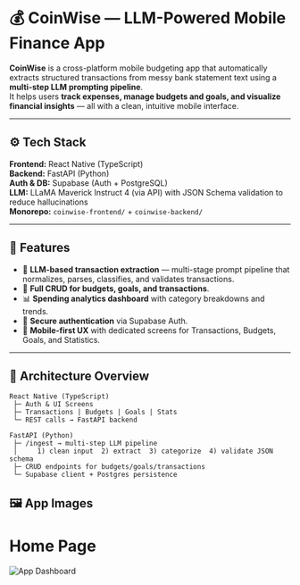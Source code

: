 # 💰 CoinWise — LLM-Powered Mobile Finance App

**CoinWise** is a cross-platform mobile budgeting app that automatically extracts structured transactions from messy bank statement text using a **multi-step LLM prompting pipeline**.  
It helps users **track expenses, manage budgets and goals, and visualize financial insights** — all with a clean, intuitive mobile interface.

---

## ⚙️ Tech Stack

**Frontend:** React Native (TypeScript)  
**Backend:** FastAPI (Python)  
**Auth & DB:** Supabase (Auth + PostgreSQL)  
**LLM:** LLaMA Maverick Instruct 4 (via API) with JSON Schema validation to reduce hallucinations  
**Monorepo:** `coinwise-frontend/` + `coinwise-backend/`

---

## 🚀 Features

- 🧠 **LLM-based transaction extraction** — multi-stage prompt pipeline that normalizes, parses, classifies, and validates transactions.  
- 💸 **Full CRUD for budgets, goals, and transactions**.  
- 📊 **Spending analytics dashboard** with category breakdowns and trends.  
- 🔐 **Secure authentication** via Supabase Auth.  
- 📱 **Mobile-first UX** with dedicated screens for Transactions, Budgets, Goals, and Statistics.

---

## 🧩 Architecture Overview

```text
React Native (TypeScript)
 ├─ Auth & UI Screens
 ├─ Transactions | Budgets | Goals | Stats
 └─ REST calls → FastAPI backend

FastAPI (Python)
 ├─ /ingest → multi-step LLM pipeline
 │     1) clean input  2) extract  3) categorize  4) validate JSON schema
 ├─ CRUD endpoints for budgets/goals/transactions
 └─ Supabase client + Postgres persistence
```
## 🖼️ App Images

# Home Page
![App Dashboard](https://github.com/Laszlo-Marc/coinwise-finance-app/in-app-images/home.png?raw=true)


